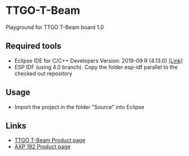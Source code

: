 # TTGO-T-Beam
Playground for TTGO T-Beam board 1.0

## Required tools
- Eclipse IDE for C/C++ Developers Version: 2019-09 R (4.13.0) [(Link)](https://www.eclipse.org/downloads/download.php?file=/technology/epp/downloads/release/2019-09/R/eclipse-cpp-2019-09-R-win32-x86_64.zip)
- ESP IDF (using 4.0 branch). Copy the folder esp-idf parallel to the checked out repository

## Usage
- Import the project in the folder "Source" into Eclipse

## Links
- [TTGO T-Beam Product page](http://www.lilygo.cn/prod_view.aspx?TypeId=50033&Id=1074&FId=t3:50033:3)
- [AXP 192 Product page](http://www.x-powers.com/en.php/Info/product_detail/article_id/29)
